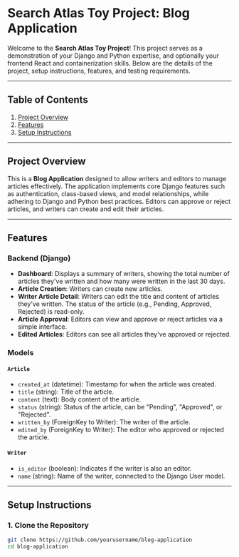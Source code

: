 # Search Atlas Toy Project: Blog Application

Welcome to the **Search Atlas Toy Project**! This project serves as a demonstration of your Django and Python expertise, and optionally your frontend React and containerization skills. Below are the details of the project, setup instructions, features, and testing requirements.

---

## Table of Contents
1. [Project Overview](#project-overview)
2. [Features](#features)
3. [Setup Instructions](#setup-instructions)

---

## Project Overview

This is a **Blog Application** designed to allow writers and editors to manage articles effectively. The application implements core Django features such as authentication, class-based views, and model relationships, while adhering to Django and Python best practices. Editors can approve or reject articles, and writers can create and edit their articles.

---

## Features

### Backend (Django)
- **Dashboard**: Displays a summary of writers, showing the total number of articles they've written and how many were written in the last 30 days.
- **Article Creation**: Writers can create new articles.
- **Writer Article Detail**: Writers can edit the title and content of articles they've written. The status of the article (e.g., Pending, Approved, Rejected) is read-only.
- **Article Approval**: Editors can view and approve or reject articles via a simple interface.
- **Edited Articles**: Editors can see all articles they've approved or rejected.

### Models

#### `Article`
- `created_at` (datetime): Timestamp for when the article was created.
- `title` (string): Title of the article.
- `content` (text): Body content of the article.
- `status` (string): Status of the article, can be "Pending", "Approved", or "Rejected".
- `written_by` (ForeignKey to Writer): The writer of the article.
- `edited_by` (ForeignKey to Writer): The editor who approved or rejected the article.

#### `Writer`
- `is_editor` (boolean): Indicates if the writer is also an editor.
- `name` (string): Name of the writer, connected to the Django User model.

---

## Setup Instructions

### 1. Clone the Repository
```bash
git clone https://github.com/yourusername/blog-application
cd blog-application
